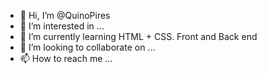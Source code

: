 - 👋 Hi, I’m @QuinoPires
- 👀 I’m interested in ...
- 🌱 I’m currently learning HTML + CSS. Front and Back end
- 💞️ I’m looking to collaborate on ...
- 📫 How to reach me ...

<!---
QuinoPires/QuinoPires is a ✨ special ✨ repository because its `README.md` (this file) appears on your GitHub profile.
You can click the Preview link to take a look at your changes.
--->
